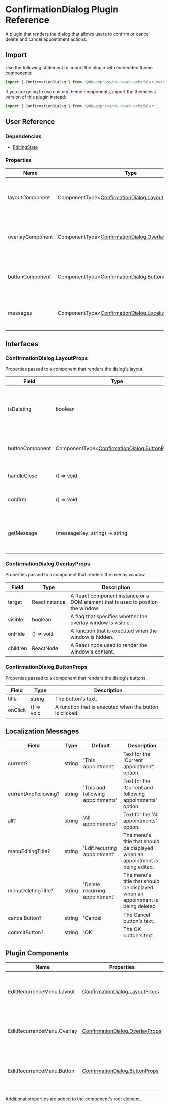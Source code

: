 # ConfirmationDialog Plugin Reference

A plugin that renders the dialog that allows users to confirm or cancel delete and cancel appointment actions.

## Import

Use the following statement to import the plugin with embedded theme components:

```js
import { ConfirmationDialog } from '@devexpress/dx-react-scheduler-material-ui';
```

If you are going to use custom theme components, import the themeless version of this plugin instead:

```js
import { ConfirmationDialog } from '@devexpress/dx-react-scheduler';
```

## User Reference

### Dependencies

- [EditingState](editing-state.md)

### Properties

Name | Type | Default | Description
-----|------|---------|------------
layoutComponent | ComponentType&lt;[ConfirmationDialog.LayoutProps](#editrecurrencemenulayoutprops)&gt; | | A component that renders the dialog's layout.
overlayComponent | ComponentType&lt;[ConfirmationDialog.OverlayProps](#editrecurrencemenuoverlayprops)&gt; | | A component that renders the overlay window.
buttonComponent | ComponentType&lt;[ConfirmationDialog.ButtonProps](#editrecurrencemenubuttonprops)&gt; | | A component that renders the dialog's buttons.
messages | ComponentType&lt;[ConfirmationDialog.LocalizationMessages](#editrecurrencemenulocalizationmessages)&gt; | | An object that contains localized messages.

## Interfaces

### ConfirmationDialog.LayoutProps

Properties passed to a component that renders the dialog's layout.

Field | Type | Description
------|------|------------
isDeleting | boolean | **true** if the appointment is being deleted or **false** if it is being edited.
buttonComponent | ComponentType&lt;[ConfirmationDialog.ButtonProps](#editrecurrencemenubuttonprops)&gt; | A component that renders the dialog's buttons.
handleClose | () => void | A function that closes the dialog.
confirm | () => void | A function that confirms changes.
getMessage | (messageKey: string) => string | Uses a localization message's key to retrieve the message.

### ConfirmationDialog.OverlayProps

Properties passed to a component that renders the overlay window.

Field | Type | Description
------|------|------------
target | ReactInstance | A React component instance or a DOM element that is used to position the window.
visible | boolean | A flag that specifies whether the overlay window is visible.
onHide | () => void | A function that is executed when the window is hidden.
children | ReactNode | A React node used to render the window's content.

### ConfirmationDialog.ButtonProps

Properties passed to a component that renders the dialog's buttons.

Field | Type | Description
------|------|------------
title | string | The button's text.
onClick | () => void | A function that is executed when the button is clicked.

## Localization Messages

Field | Type | Default | Description
------|------|---------|------------
current? | string | 'This appointment' | Text for the 'Current appointment' option.
currentAndFollowing? | string | 'This and following appointments' | Text for the 'Current and following appointments' option.
all? | string | 'All appointments' | Text for the 'All appointments' option.
menuEditingTitle? | string | 'Edit recurring appointment' | The menu's title that should be displayed when an appointment is being edited.
menuDeletingTitle? | string | 'Delete recurring appointment' | The menu's title that should be displayed when an appointment is being deleted.
cancelButton? | string | 'Cancel' | The Cancel button's text.
commitButton? | string | 'OK' | The OK button's text.

## Plugin Components

Name | Properties | Description
-----|------------|------------
EditRecurrenceMenu.Layout | [ConfirmationDialog.LayoutProps](#confirmationdialoglayoutprops) | A component that renders the dialog's layout.
EditRecurrenceMenu.Overlay | [ConfirmationDialog.OverlayProps](#confirmationdialogoverlayprops) | A component that renders the overlay window.
EditRecurrenceMenu.Button | [ConfirmationDialog.ButtonProps](#confirmationdialogbuttonprops) | A component that renders the dialog's buttons.

Additional properties are added to the component's root element.
